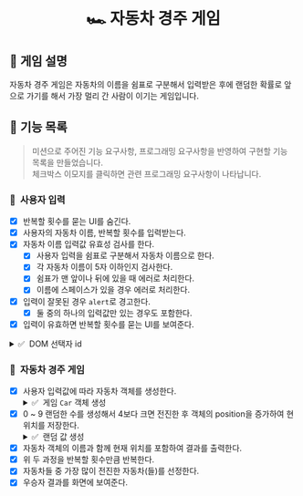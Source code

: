 <h1 align="middle">🏎️ 자동차 경주 게임</h1>

## 👀 게임 설명
자동차 경주 게임은 자동차의 이름을 쉼표로 구분해서 입력받은 후에 랜덤한 확률로 앞으로 가기를 해서 가장 멀리 간 사람이 이기는 게임입니다.

## 📃 기능 목록
> 미션으로 주어진 기능 요구사항, 프로그래밍 요구사항을 반영하여 구현할 기능 목록을 만들었습니다.<br>
> 체크박스 이모지를 클릭하면 관련 프로그래밍 요구사항이 나타납니다.

### 💬 &nbsp;사용자 입력

- [x] 반복할 횟수를 묻는 UI를 숨긴다.
- [x] 사용자의 자동차 이름, 반복할 횟수를 입력받는다.
- [x] 자동차 이름 입력값 유효성 검사를 한다.
  - [x] 사용자 입력을 쉼표로 구분해서 자동차 이름으로 한다.
  - [x] 각 자동차 이름이 5자 이하인지 검사한다.
  - [x] 쉼표가 맨 앞이나 뒤에 있을 때 에러로 처리한다.
  - [x] 이름에 스페이스가 있을 경우 에러로 처리한다.
- [x] 입력이 잘못된 경우 `alert`로 경고한다.
  - [x] 둘 중의 하나의 입력값만 있는 경우도 포함한다.
- [x] 입력이 유효하면 반복할 횟수를 묻는 UI를 보여준다.
<details>
  <summary>✅ &nbsp;DOM 선택자 id</summary>
  <ul>
    <li>자동차의 이름을 입력하는 input 태그는 car-names-input id값을 가진다.</li>
    <li>자동차의 이름을 제출하는 button 태그는 car-names-submit id값을 가진다.</li>
    <li>레이싱 횟수를 입력하는 input 태그는 racing-count-input id값을 가진다.</li>
    <li>레이싱 횟수을 제출하는 button 태그는 racing-count-submit id값을 가진다.</li>
    <li>최종 우승자를 출력하는 span 태그는 racing-winners id값을 가진다.<br>
      예) &#60;span id="racing-winners"&#62;poco,park,jun&#60;/span&#62;</li>
  </ul>
</details>

### 🎯 &nbsp;자동차 경주 게임

- [x] 사용자 입력값에 따라 자동차 객체를 생성한다.
  <details>
    <summary>✅ &nbsp;게임 <code>Car</code> 객체 생성</summary>
    <ul>
      <li>다음과 같이 Car 객체를 만들고, <code>new</code>를 이용해 인스턴스를 만들어 사용한다.</li>
        <pre><code>function Car(name) {
    this.name = name;
  }
  class Car {
    constructor(name) {
      this.name = name;
    }
  }</code></pre>
      </li>
    </ul>
  </details>
- [x] 0 ~ 9 랜덤한 수를 생성해서 4보다 크면 전진한 후 객체의 position을 증가하여 현 위치를 저장한다.
  <details>
    <summary>✅ &nbsp;랜덤 값 생성</summary>
    <ul>
      <li>랜덤 값 생성은 <a href="https://github.com/woowacourse-projects/javascript-mission-utils#mission-utils"><code>MissionUtils</code> 라이브러리</a>의 <code>Random.pickNumberInRange</code>를 사용한다.</li>
    </ul>
  </details>
- [x] 자동차 객체의 이름과 함께 현재 위치를 포함하여 결과를 출력한다.
- [x] 위 두 과정을 반복할 횟수만큼 반복한다.
- [x] 자동차들 중 가장 많이 전진한 자동차(들)를 선정한다.
- [x] 우승자 결과를 화면에 보여준다.
